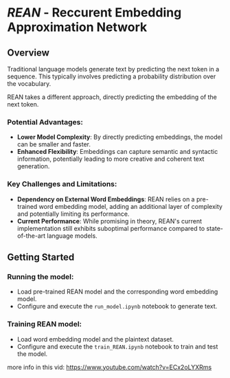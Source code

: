 # ***REAN*** - Reccurent Embedding Approximation Network

## Overview

Traditional language models generate text by predicting the next token in a sequence. This typically involves predicting a probability distribution over the vocabulary.

REAN takes a different approach, directly predicting the embedding of the next token. 

### Potential Advantages:
* **Lower Model Complexity**: By directly predicting embeddings, the model can be smaller and faster.
* **Enhanced Flexibility**: Embeddings can capture semantic and syntactic information, potentially leading to more creative and coherent text generation.

### Key Challenges and Limitations:
* **Dependency on External Word Embeddings**: REAN relies on a pre-trained word embedding model, adding an additional layer of complexity and potentially limiting its performance.
* **Current Performance**: While promising in theory, REAN's current implementation still exhibits suboptimal performance compared to state-of-the-art language models.

## Getting Started

### Running the model:
* Load pre-trained REAN model and the corresponding word embedding model.
* Configure and execute the `run_model.ipynb` notebook to generate text.

### Training REAN model:
* Load word embedding model and the plaintext dataset.
* Configure and execute the `train_REAN.ipynb` notebook to train and test the model.

more info in this vid:
https://www.youtube.com/watch?v=ECx2oLYXRms